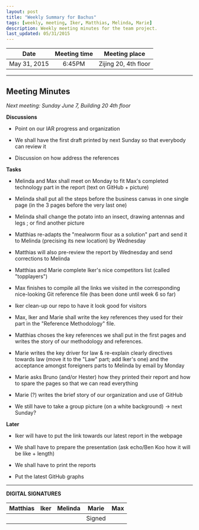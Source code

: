 ```yaml
---
layout: post
title: "Weekly Summary for Bachus"
tags: [weekly, meeting, Iker, Matthias, Melinda, Marie]
description: Weekly meeting minutes for the team project.
last_updated: 05/31/2015
---
```


|**Date** |**Meeting time**|**Meeting place**
| ------------- |:----------------:|:-------:
|May 31, 2015| 6:45PM | Zijing 20, 4th floor

----------

Meeting Minutes
------
*Next meeting: Sunday June 7, Building 20 4th floor*

**Discussions**

* Point on our IAR progress and organization

* We shall have the first draft printed by next Sunday so that everybody can review it

* Discussion on how address the references

**Tasks**

* Melinda and Max shall meet on Monday to fit Max's completed technology part in the report (text on GitHub + picture)

* Melinda shall put all the steps before the business canvas in one single page (in the 3 pages before the very last one)

* Melinda shall change the potato into an insect, drawing antennas and legs ; or find another picture

* Matthias re-adapts the "mealworm flour as a solution" part and send it to Melinda (precising its new location) by Wednesday

* Matthias will also pre-review the report by Wednesday and send corrections to Melinda

* Matthias and Marie complete Iker's nice competitors list (called "topplayers")

* Max finishes to compile all the links we visited in the corresponding nice-looking Git reference file (has been done until week 6 so far)

* Iker clean-up our repo to have it look good for visitors

* Max, Iker and Marie shall write the key references they used for their part in the "Reference Methodology" file. 

* Matthias choses the key references we shall put in the first pages and writes the story of our methodology and references.

* Marie writes the key driver for law & re-explain clearly directives towards law (move it to the "Law" part; add Iker's one) and the acceptance amongst foreigners parts to Melinda by email by Monday

* Marie asks Bruno (and/or Hester) how they printed their report and how to spare the pages so that we can read everything

* Marie (?) writes the brief story of our organization and use of GitHub

* We still have to take a group picture (on a white background) -> next Sunday?


**Later**

* Iker will have to put the link towards our latest report in the webpage

* We shall have to prepare the presentation (ask echo/Ben Koo how it will be like + length)

* We shall have to print the reports

* Put the latest GitHub graphs

----------

**DIGITAL SIGNATURES**

|**Matthias** |**Iker**|**Melinda**|**Marie**|**Max**|
|----------------|----------------|----------------|----------------|----------------|
| | | |Signed | |

